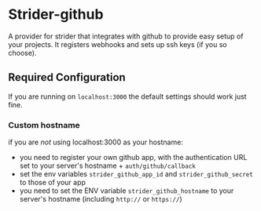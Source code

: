 
# Strider-github

A provider for strider that integrates with github to provide easy setup of
your projects. It registers webhooks and sets up ssh keys (if you so choose).

## Required Configuration

If you are running on `localhost:3000` the default settings should work just fine.

### Custom hostname

if you are *not* using localhost:3000 as your hostname:

- you need to register your own github app, with the authentication URL set to your server's hostname + `auth/github/callback `
- set the env variables `strider_github_app_id` and `strider_github_secret` to those of your app
- you need to set the ENV variable `strider_github_hostname` to your server's hostname (including `http://` or `https://`)
